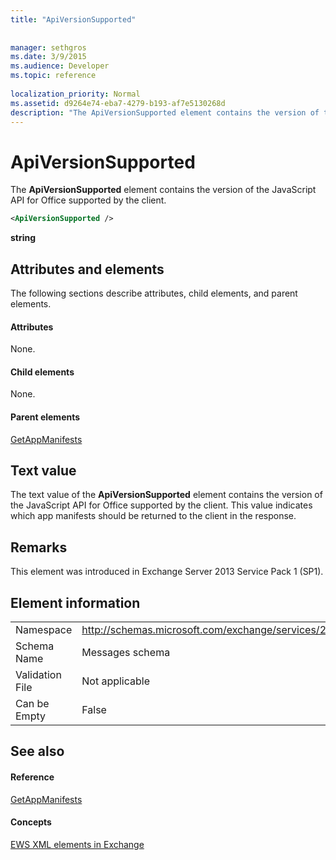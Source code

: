 ```yaml
---
title: "ApiVersionSupported"
 
 
manager: sethgros
ms.date: 3/9/2015
ms.audience: Developer
ms.topic: reference
 
localization_priority: Normal
ms.assetid: d9264e74-eba7-4279-b193-af7e5130268d
description: "The ApiVersionSupported element contains the version of the JavaScript API for Office supported by the client."
---
```


# ApiVersionSupported

The **ApiVersionSupported** element contains the version of the JavaScript API for Office supported by the client. 
  
```XML
<ApiVersionSupported />
```

 **string**
## Attributes and elements

The following sections describe attributes, child elements, and parent elements.
  
#### Attributes

None.
  
#### Child elements

None.
  
#### Parent elements

[GetAppManifests](getappmanifests.md)
  
## Text value

The text value of the **ApiVersionSupported** element contains the version of the JavaScript API for Office supported by the client. This value indicates which app manifests should be returned to the client in the response. 
  
## Remarks

This element was introduced in Exchange Server 2013 Service Pack 1 (SP1).
  
## Element information

|||
|:-----|:-----|
|Namespace  <br/> | http://schemas.microsoft.com/exchange/services/2006/messages  <br/> |
|Schema Name  <br/> |Messages schema  <br/> |
|Validation File  <br/> |Not applicable  <br/> |
|Can be Empty  <br/> |False  <br/> |
   
## See also

#### Reference

[GetAppManifests](getappmanifests.md)
#### Concepts

[EWS XML elements in Exchange](ews-xml-elements-in-exchange.md)

